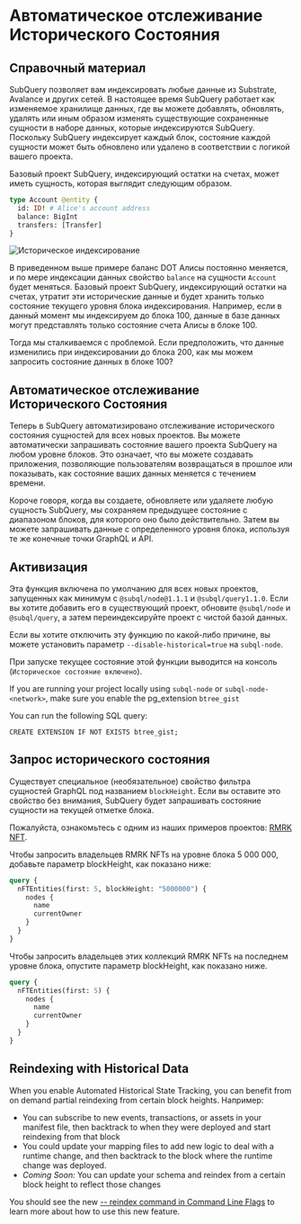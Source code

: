 # Автоматическое отслеживание Исторического Состояния

## Справочный материал

SubQuery позволяет вам индексировать любые данные из Substrate, Avalance и других сетей. В настоящее время SubQuery работает как изменяемое хранилище данных, где вы можете добавлять, обновлять, удалять или иным образом изменять существующие сохраненные сущности в наборе данных, которые индексируются SubQuery. Поскольку SubQuery индексирует каждый блок, состояние каждой сущности может быть обновлено или удалено в соответствии с логикой вашего проекта.

Базовый проект SubQuery, индексирующий остатки на счетах, может иметь сущность, которая выглядит следующим образом.

```graphql
type Account @entity {
  id: ID! # Alice's account address
  balance: BigInt
  transfers: [Transfer]
}
```

![Историческое индексирование](/assets/img/historic_indexing.png)

В приведенном выше примере баланс DOT Алисы постоянно меняется, и по мере индексации данных свойство `balance` на сущности `Account` будет меняться. Базовый проект SubQuery, индексирующий остатки на счетах, утратит эти исторические данные и будет хранить только состояние текущего уровня блока индексирования. Например, если в данный момент мы индексируем до блока 100, данные в базе данных могут представлять только состояние счета Алисы в блоке 100.

Тогда мы сталкиваемся с проблемой. Если предположить, что данные изменились при индексировании до блока 200, как мы можем запросить состояние данных в блоке 100?

## Автоматическое отслеживание Исторического Состояния

Теперь в SubQuery автоматизировано отслеживание исторического состояния сущностей для всех новых проектов. Вы можете автоматически запрашивать состояние вашего проекта SubQuery на любом уровне блоков. Это означает, что вы можете создавать приложения, позволяющие пользователям возвращаться в прошлое или показывать, как состояние ваших данных меняется с течением времени.

Короче говоря, когда вы создаете, обновляете или удаляете любую сущность SubQuery, мы сохраняем предыдущее состояние с диапазоном блоков, для которого оно было действительно. Затем вы можете запрашивать данные с определенного уровня блока, используя те же конечные точки GraphQL и API.

## Активизация

Эта функция включена по умолчанию для всех новых проектов, запущенных как минимум с `@subql/node@1.1.1` и `@subql/query1.1.0`. Если вы хотите добавить его в существующий проект, обновите `@subql/node` и `@subql/query`, а затем переиндексируйте проект с чистой базой данных.

Если вы хотите отключить эту функцию по какой-либо причине, вы можете установить параметр `--disable-historical=true` на `subql-node`.

При запуске текущее состояние этой функции выводится на консоль (`Историческое состояние включено`).

If you are running your project locally using `subql-node` or `subql-node-<network>`, make sure you enable the pg_extension `btree_gist`

You can run the following SQL query:

```shell
CREATE EXTENSION IF NOT EXISTS btree_gist;
```

## Запрос исторического состояния

Существует специальное (необязательное) свойство фильтра сущностей GraphQL под названием `blockHeight`. Если вы оставите это свойство без внимания, SubQuery будет запрашивать состояние сущности на текущей отметке блока.

Пожалуйста, ознакомьтесь с одним из наших примеров проектов: [RMRK NFT](https://explorer.subquery.network/subquery/subquery/rmrk-nft-historical).

Чтобы запросить владельцев RMRK NFTs на уровне блока 5 000 000, добавьте параметр blockHeight, как показано ниже:

```graphql
query {
  nFTEntities(first: 5, blockHeight: "5000000") {
    nodes {
      name
      currentOwner
    }
  }
}
```

Чтобы запросить владельцев этих коллекций RMRK NFTs на последнем уровне блока, опустите параметр blockHeight, как показано ниже.

```graphql
query {
  nFTEntities(first: 5) {
    nodes {
      name
      currentOwner
    }
  }
}
```

## Reindexing with Historical Data

When you enable Automated Historical State Tracking, you can benefit from on demand partial reindexing from certain block heights. Например:

- You can subscribe to new events, transactions, or assets in your manifest file, then backtrack to when they were deployed and start reindexing from that block
- You could update your mapping files to add new logic to deal with a runtime change, and then backtrack to the block where the runtime change was deployed.
- _Coming Soon:_ You can update your schema and reindex from a certain block height to reflect those changes

You should see the new [-- reindex command in Command Line Flags](./references.md#reindex) to learn more about how to use this new feature.
